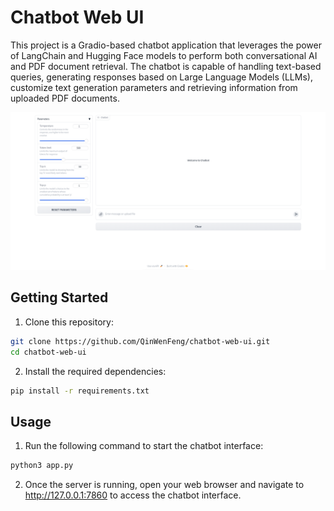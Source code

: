 # Chatbot Web UI

This project is a Gradio-based chatbot application that leverages the power of LangChain and Hugging Face models to perform both conversational AI and PDF document retrieval. The chatbot is capable of handling text-based queries, generating responses based on Large Language Models (LLMs), customize text generation parameters and retrieving information from uploaded PDF documents.

![web-interface](images/web-interface.png)

## Getting Started

1. Clone this repository:

```bash
git clone https://github.com/QinWenFeng/chatbot-web-ui.git
cd chatbot-web-ui
```

2. Install the required dependencies:

```bash
pip install -r requirements.txt
```

## Usage

1. Run the following command to start the chatbot interface:

```bash
python3 app.py
```

2. Once the server is running, open your web browser and navigate to http://127.0.0.1:7860 to access the chatbot interface.




